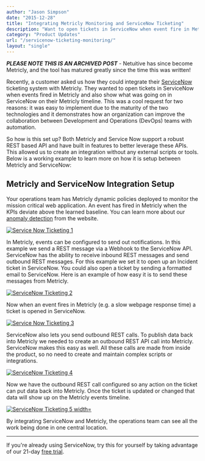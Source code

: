 ```yaml
---
author: "Jason Simpson"
date: "2015-12-28"
title: "Integrating Metricly Monitoring and ServiceNow Ticketing"
description: "Want to open tickets in ServiceNow when event fire in Metricly? We've got it covered. Check out our new integration with ServiceNow Ticketing!"
category: "Product Updates"
url: "/servicenow-ticketing-monitoring/"
layout: "single"
---
```

***PLEASE NOTE THIS IS AN ARCHIVED POST*** - Netuitive has since become Metricly, and the tool has matured greatly since the time this was written!

Recently, a customer asked us how they could integrate their [ServiceNow](https://www.servicenow.com/) ticketing system with Metricly. They wanted to open tickets in ServiceNow when events fired in Metricly and also show what was going on in ServiceNow on their Metricly timeline. This was a cool request for two reasons: it was easy to implement due to the maturity of the two technologies and it demonstrates how an organization can improve the collaboration between Development and Operations (DevOps) teams with automation.

So how is this set up? Both Metricly and Service Now support a robust REST based API and have built in features to better leverage these APIs. This allowed us to create an integration without any external scripts or tools. Below is a working example to learn more on how it is setup between Metricly and ServiceNow:

Metricly and ServiceNow Integration Setup
------------------------------------------

Your operations team has Metricly dynamic policies deployed to monitor the mission critical web application. An event has fired in Metricly when the KPIs deviate above the learned baseline. You can learn more about our [anomaly detection](/aws-cost-tool) from the website.

[![Service Now Ticketing 1](https://s3-us-west-2.amazonaws.com/com-netuitive-app-usw2-public/wp-content/uploads/2016/03/ServiceNowBlog_1.jpg)](https://s3-us-west-2.amazonaws.com/com-netuitive-app-usw2-public/wp-content/uploads/2016/03/ServiceNowBlog_1.jpg)

In Metricly, events can be configured to send out notifications. In this example we send a REST message via a Webhook to the ServiceNow API. ServiceNow has the ability to receive inbound REST messages and send outbound REST messages. For this example we set it to open up an Incident ticket in ServiceNow. You could also open a ticket by sending a formatted email to ServiceNow. Here is an example of how easy it is to send these messages from Metricly.

[![ServiceNow Ticketing 2](https://s3-us-west-2.amazonaws.com/com-netuitive-app-usw2-public/wp-content/uploads/2016/03/ServiceNowBlog_2.jpg)](https://s3-us-west-2.amazonaws.com/com-netuitive-app-usw2-public/wp-content/uploads/2016/03/ServiceNowBlog_2.jpg)

Now when an event fires in Metricly (e.g. a slow webpage response time) a ticket is opened in ServiceNow.

[![Service Now Ticketing 3](https://s3-us-west-2.amazonaws.com/com-netuitive-app-usw2-public/wp-content/uploads/2016/03/ServiceNowBlog_3.jpg)](https://s3-us-west-2.amazonaws.com/com-netuitive-app-usw2-public/wp-content/uploads/2016/03/ServiceNowBlog_3.jpg)

ServiceNow also lets you send outbound REST calls. To publish data back into Metricly we needed to create an outbound REST API call into Metricly. ServiceNow makes this easy as well. All these calls are made from inside the product, so no need to create and maintain complex scripts or integrations.

[![ServiceNow Ticketing 4](https://s3-us-west-2.amazonaws.com/com-netuitive-app-usw2-public/wp-content/uploads/2016/03/ServiceNowBlog_4.jpg)](https://s3-us-west-2.amazonaws.com/com-netuitive-app-usw2-public/wp-content/uploads/2016/03/ServiceNowBlog_4.jpg)

Now we have the outbound REST call configured so any action on the ticket can put data back into Metricly. Once the ticket is updated or changed that data will show up on the Metricly events timeline.

[![ServiceNow Ticketing 5 width=](https://s3-us-west-2.amazonaws.com/com-netuitive-app-usw2-public/wp-content/uploads/2016/03/ServiceNowBlog_5.jpg)](https://s3-us-west-2.amazonaws.com/com-netuitive-app-usw2-public/wp-content/uploads/2016/03/ServiceNowBlog_5.jpg)

By integrating ServiceNow and Metricly, the operations team can see all the work being done in one central location.

* * * * *

If you're already using ServiceNow, try this for yourself by taking advantage of our 21-day [free trial](/signup).
